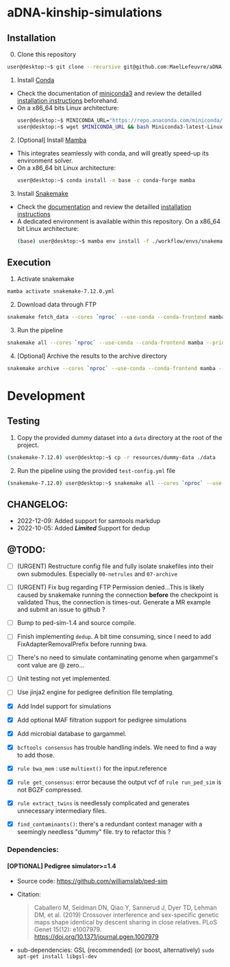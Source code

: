 # aDNA-kinship-simulations

## Installation

0. Clone this repository
  ```Bash
  user@desktop:~$ git clone --recursive git@github.com:MaelLefeuvre/aDNA-kinship-simulations.git
  ```

1. Install [Conda](https://docs.conda.io/en/latest/)
  - Check the documentation of [miniconda3](https://docs.conda.io/en/latest/miniconda.html) and review the detailled [installation instructions](https://docs.conda.io/projects/conda/en/latest/user-guide/install/index.html) beforehand.
  - On a x86_64 bits Linux architecture:
    ```Bash
    user@desktop:~$ MINICONDA_URL="https://repo.anaconda.com/miniconda/Miniconda3-latest-Linux-x86_64.sh"
    user@desktop:~$ wget $MINICONDA_URL && bash Miniconda3-latest-Linux-x86_64.sh
    ```

2. [Optional] Install [Mamba](https://github.com/mamba-org/mamba)
  - This integrates seamlessly with conda, and will greatly speed-up its environment solver.
  - On a x86_64 bit Linux architecture:
    ```Bash
    user@desktop:~$ conda install -n base -c conda-forge mamba
    ```

3. Install [Snakemake](https://snakemake.github.io/)
  - Check the [documentation](https://snakemake.readthedocs.io/en/stable/) and review the detailled [installation instructions](https://snakemake.readthedocs.io/en/stable/getting_started/installation.html)
  - A dedicated environment is available within this repository. On a x86_64 bit Linux architecture:
    ```Bash
    (base) user@desktop:~$ mamba env install -f ./workflow/envs/snakemake-7.12.0.yml
    ```

## Execution
1. Activate snakemake
  ```Bash
mamba activate snakemake-7.12.0.yml
  ``` 
2. Download data through FTP
```Bash
snakemake fetch_data --cores `nproc` --use-conda --conda-frontend mamba --printshellcmds --rerun-incomplete
```

3. Run the pipeline  
  ```Bash
snakemake all --cores `nproc` --use-conda --conda-frontend mamba --printshellcmds --rerun-incomplete
  ```

4. [Optional] Archive the results to the archive directory
```Bash
snakemake archive --cores `nproc` --use-conda --conda-frontend mamba --printshellcmds --rerun-incomplete
```

# Development

## Testing
1. Copy the provided dummy dataset into a `data` directory at the root of the project.
  ```Bash
  (snakemake-7.12.0) user@desktop:~$ cp -r resources/dummy-data ./data
  ```
2. Run the pipeline using the provided `test-config.yml` file
  ```Bash
  (snakemake-7.12.0) user@desktop:~$ snakemake all --cores `nproc` --use-conda --conda-frontend mamba --configfile config/test-config.yml
  ```

## CHANGELOG:
 - 2022-12-09: Added support for samtools markdup
 - 2022-10-05: Added ***Limited*** Support for dedup 

## @TODO:
- [ ] (URGENT) Restructure config file and fully isolate snakefiles into their own submodules. Especially `00-netrules` and `07-archive`
- [ ] (URGENT) Fix bug regarding FTP Permission denied...This is likely caused by snakemake running the connection **before** the checkpoint is validated Thus, the connection is times-out. Generate a MR example and submit an issue to github ?
- [ ] Bump to ped-sim-1.4 and source compile.
- [ ] Finish implementing `dedup`. A bit time consuming, since I need to add FixAdapterRemovalPrefix before running bwa. 
- [ ] There's no need to simulate contaminating genome when gargammel's cont value are @ zero...
- [ ] Unit testing not yet implemented.
- [ ] Use jinja2 engine for pedigree definition file templating.
- [x] Add Indel support for simulations
- [x] Add optional MAF filtration support for pedigree simulations 
- [x] Add microbial database to gargammel.
- [x] `bcftools consensus` has trouble handling indels. We need to find a way to add those.
- [x] `rule bwa_mem` : use `multiext()` for the input.reference
- [x] `rule get_consensus`: error because the output vcf of `rule run_ped_sim` is not BGZF compressed.
- [x] `rule extract_twins` is needlessly complicated and generates unnecessary intermediary files.
- [x] `find_contaminants()`: there's a redundant context manager with a seemingly needless "dummy" file. try to refactor this ? 
 

### Dependencies:
#### [OPTIONAL] Pedigree simulator>=1.4
 - Source code: https://github.com/williamslab/ped-sim
 - Citation:
     > Caballero M, Seidman DN, Qiao Y, Sannerud J, Dyer TD, Lehman DM, et al. (2019) Crossover interference and sex-specific genetic maps shape identical by descent sharing in close relatives. PLoS Genet 15(12): e1007979. https://doi.org/10.1371/journal.pgen.1007979

 - sub-dependencies: GSL (recommended) (or boost, alternatively)
   `sudo apt-get install libgsl-dev`
